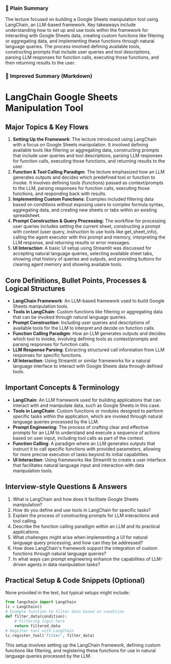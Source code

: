  ### 🧾 Plain Summary
The lecture focused on building a Google Sheets manipulation tool using LangChain, an LLM-based framework. Key takeaways include understanding how to set up and use tools within the framework for interacting with Google Sheets data, creating custom functions like filtering or aggregating data, and implementing these functions through natural language queries. The process involved defining available tools, constructing prompts that include user queries and tool descriptions, parsing LLM responses for function calls, executing those functions, and then returning results to the user.

### 📝 Improved Summary (Markdown)
# LangChain Google Sheets Manipulation Tool

## Major Topics & Key Flows
1. **Setting Up the Framework**: The lecture introduced using LangChain with a focus on Google Sheets manipulation. It involved defining available tools like filtering or aggregating data, constructing prompts that include user queries and tool descriptions, parsing LLM responses for function calls, executing those functions, and returning results to the user.
2. **Function & Tool Calling Paradigm**: The lecture emphasized how an LLM generates outputs and decides which predefined tool or function to invoke. It involves defining tools (functions) passed as context/prompts to the LLM, parsing responses for function calls, executing those functions, and responding back with results.
3. **Implementing Custom Functions**: Examples included filtering data based on conditions without exposing users to complex formula syntax, aggregating data, and creating new sheets or tabs within an existing spreadsheet.
4. **Prompt Construction & Query Processing**: The workflow for processing user queries includes setting the current sheet, constructing a prompt with context (user query, instruction to use tools like get_sheet_info), calling the agent executor with this prompt and memory, interpreting the LLM response, and returning results or error messages.
5. **UI Interaction**: A basic UI setup using Streamlit was discussed for accepting natural language queries, selecting available sheet tabs, showing chat history of queries and outputs, and providing buttons for clearing agent memory and showing available tools.

## Core Definitions, Bullet Points, Processes & Logical Structures
- **LangChain Framework**: An LLM-based framework used to build Google Sheets manipulation tools.
- **Tools in LangChain**: Custom functions like filtering or aggregating data that can be invoked through natural language queries.
- **Prompt Construction**: Including user queries and descriptions of available tools for the LLM to interpret and decide on function calls.
- **Function Calling Paradigm**: How an LLM generates outputs and decides which tool to invoke, involving defining tools as context/prompts and parsing responses for function calls.
- **LLM Response Parsing**: Extracting structured call information from LLM responses for specific functions.
- **UI Interaction**: Using Streamlit or similar frameworks for a natural language interface to interact with Google Sheets data through defined tools.

## Important Concepts & Terminology
- **LangChain**: An LLM framework used for building applications that can interact with and manipulate data, such as Google Sheets in this case.
- **Tools in LangChain**: Custom functions or modules designed to perform specific tasks within the application, which are invoked through natural language queries processed by the LLM.
- **Prompt Engineering**: The process of crafting clear and effective prompts for an LLM to understand and execute a sequence of actions based on user input, including tool calls as part of the context.
- **Function Calling**: A paradigm where an LLM generates outputs that instruct it to call specific functions with provided parameters, allowing for more precise execution of tasks beyond its initial capabilities.
- **UI Interaction**: Using frameworks like Streamlit to create a user interface that facilitates natural language input and interaction with data manipulation tools.

## Interview-style Questions & Answers
1. What is LangChain and how does it facilitate Google Sheets manipulation?
2. How do you define and use tools in LangChain for specific tasks?
3. Explain the process of constructing prompts for LLM interactions and tool calling.
4. Describe the function calling paradigm within an LLM and its practical applications.
5. What challenges might arise when implementing a UI for natural language query processing, and how can they be addressed?
6. How does LangChain's framework support the integration of custom functions through natural language queries?
7. In what ways can prompt engineering enhance the capabilities of LLM-driven agents in data manipulation tasks?

## Practical Setup & Code Snippets (Optional)
None provided in the text, but typical setups might include:
```python
from langchain import LangChain
lc = LangChain()
# Example function to filter data based on condition
def filter_data(condition):
    # Filtering logic here
    return filtered_data
# Register tool with LangChain
lc.register_tool('filter', filter_data)
```
This setup involves setting up the LangChain framework, defining custom functions like filtering, and registering these functions for use in natural language queries processed by the LLM.